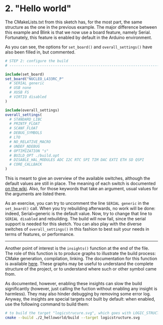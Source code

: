 # 2. "Hello world"

The CMakeLists.txt from this sketch has, for the most part, the same structure as the one in the previous example.
The major difference between this example and Blink is that we now use a board feature, namely Serial. Fortunately, this feature is enabled by default in the Arduino environment.

As you can see, the options for `set_board()` and `overall_settings()` have also been filled in, but commented.

```cmake
# STEP 2: configure the build
# -----------------------------------------------------------------------------

include(set_board)
set_board("NUCLEO_L433RC_P"
  # SERIAL generic
  # USB none
  # XUSB FS
  # VIRTIO disabled
)

include(overall_settings)
overall_settings(
  # STANDARD_LIBC
  # PRINTF_FLOAT
  # SCANF_FLOAT
  # DEBUG_SYMBOLS
  # LTO
  # NO_RELATIVE_MACRO
  # UNDEF_NDEBUG
  # OPTIMIZATION "s"
  # BUILD_OPT ./build.opt
  # DISABLE_HAL_MODULES ADC I2C RTC SPI TIM DAC EXTI ETH SD QSPI
  # CORE_CALLBACK
)
```

This is meant to give an overview of the available switches, although the default values are still in place.
The meaning of each switch is documented [on the wiki](https://github.com/massonal/Arduino_Core_STM32/wiki/Functions-reference#overall_settings).
Also, for those keywords that take an argument, usual values for the arguments are listed there.

As an exercise, you can try to uncomment the line `SERIAL generic` in the `set_board()` call.
When you try rebuilding afterwards, no work will be done: indeed, Serial=generic is the default value.
Now, try to change that line to `SERIAL disabled` and rebuilding.
The build will now fail, since the serial support is needed for this sketch.
You can also play with the diverse switches of `overall_settings()` in this fashion to best suit your needs in terms of features, or performance.

-------------------

Another point of interest is the `insights()` function at the end of the file.
The role of this function is to produce graphs to illustrate the build process: CMake generation, compilation, linking.
The documentation for this function is available [here](https://github.com/massonal/Arduino_Core_STM32/wiki/Functions-reference#insights).
These graphs may be useful to understand the complete structure of the project, or to understand where such or other symbol came from.

As documented, however, enabling these insights can slow the build significantly (however, just calling the fuction without enabling any insight is harmless).
They may also hinder debugging by removing some error log.
Anyway, the insights are special targets not built by default: when enabled, use the following command to build them:
```sh
# to build the target "logicstrucure.svg", which goes with LOGIC_STRUCTURE
cmake --build ./2_helloworld/build --target logicstructure.svg
```
